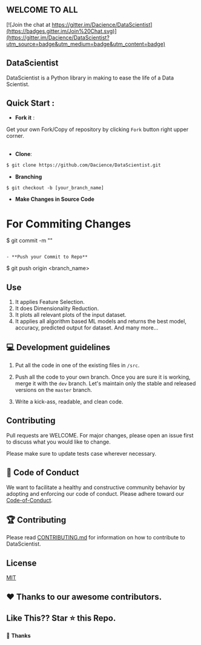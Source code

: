 ## WELCOME TO ALL

[![Join the chat at https://gitter.im/Dacience/DataScientist](https://badges.gitter.im/Join%20Chat.svg)](https://gitter.im/Dacience/DataScientist?utm_source=badge&utm_medium=badge&utm_content=badge)


## DataScientist 
DataScientist is a Python library in making to ease the life of a Data Scientist.

## Quick Start :

- **Fork it** :

Get your own Fork/Copy of repository by clicking `Fork` button right upper corner.<br><br>

- **Clone**:

```sh
$ git clone https://github.com/Dacience/DataScientist.git
```

- **Branching**
```
$ git checkout -b [your_branch_name]
```

- **Make Changes in Source Code**

# For Commiting Changes

$ git commit -m "<your commit message>"

```

- **Push your Commit to Repo**
```
$ git push origin <branch_name>


## Use
1. It applies Feature Selection.
2. It does Dimensionality Reduction.
3. It plots all relevant plots of the input dataset.
4. It applies all algorithm based ML models and returns the best model, accuracy, predicted output for dataset.
   And many more...

 ## 💻 Development guidelines

1.  Put all the code in one of the existing files in  `/src`.
    
3.  Push all the code to your own branch. Once you are sure it is working, merge it with the `dev`  branch. Let's maintain only the stable and released versions on the  `master`  branch.
    
4.  Write a kick-ass, readable, and clean code.

## Contributing
Pull requests are WELCOME. For major changes, please open an issue first to discuss what you would like to change.

Please make sure to update tests case wherever necessary.

##  💼  Code of Conduct

We want to facilitate a healthy and constructive community behavior by adopting and enforcing our code of conduct.
Please adhere toward our [Code-of-Conduct](code-of-conduct.md).

## 🏆 Contributing

Please read  [CONTRIBUTING.md](CONTRIBUTING..md)  for information on how to contribute to DataScientist.

## License
[MIT](https://choosealicense.com/licenses/mit/)

## ❤️ Thanks to our awesome contributors.

## Like This?? Star ⭐ this Repo.

💜 **Thanks**

